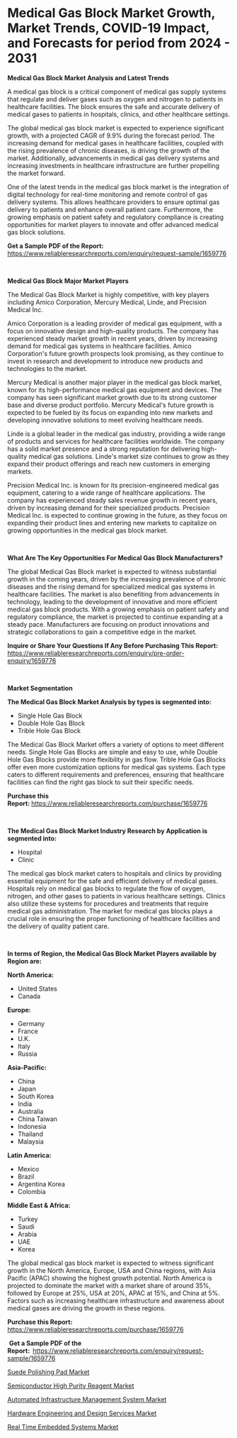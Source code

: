 <p><h1>Medical Gas Block Market Growth, Market Trends, COVID-19 Impact, and Forecasts for period from 2024 - 2031</h1></p><p><strong>Medical Gas Block Market Analysis and Latest Trends</strong></p>
<p><p>A medical gas block is a critical component of medical gas supply systems that regulate and deliver gases such as oxygen and nitrogen to patients in healthcare facilities. The block ensures the safe and accurate delivery of medical gases to patients in hospitals, clinics, and other healthcare settings.</p><p>The global medical gas block market is expected to experience significant growth, with a projected CAGR of 9.9% during the forecast period. The increasing demand for medical gases in healthcare facilities, coupled with the rising prevalence of chronic diseases, is driving the growth of the market. Additionally, advancements in medical gas delivery systems and increasing investments in healthcare infrastructure are further propelling the market forward.</p><p>One of the latest trends in the medical gas block market is the integration of digital technology for real-time monitoring and remote control of gas delivery systems. This allows healthcare providers to ensure optimal gas delivery to patients and enhance overall patient care. Furthermore, the growing emphasis on patient safety and regulatory compliance is creating opportunities for market players to innovate and offer advanced medical gas block solutions.</p></p>
<p><strong>Get a Sample PDF of the Report:&nbsp;</strong> <a href="https://www.reliableresearchreports.com/enquiry/request-sample/1659776">https://www.reliableresearchreports.com/enquiry/request-sample/1659776</a></p>
<p>&nbsp;</p>
<p><strong>Medical Gas Block Major Market Players</strong></p>
<p><p>The Medical Gas Block Market is highly competitive, with key players including Amico Corporation, Mercury Medical, Linde, and Precision Medical Inc. </p><p>Amico Corporation is a leading provider of medical gas equipment, with a focus on innovative design and high-quality products. The company has experienced steady market growth in recent years, driven by increasing demand for medical gas systems in healthcare facilities. Amico Corporation's future growth prospects look promising, as they continue to invest in research and development to introduce new products and technologies to the market.</p><p>Mercury Medical is another major player in the medical gas block market, known for its high-performance medical gas equipment and devices. The company has seen significant market growth due to its strong customer base and diverse product portfolio. Mercury Medical's future growth is expected to be fueled by its focus on expanding into new markets and developing innovative solutions to meet evolving healthcare needs.</p><p>Linde is a global leader in the medical gas industry, providing a wide range of products and services for healthcare facilities worldwide. The company has a solid market presence and a strong reputation for delivering high-quality medical gas solutions. Linde's market size continues to grow as they expand their product offerings and reach new customers in emerging markets.</p><p>Precision Medical Inc. is known for its precision-engineered medical gas equipment, catering to a wide range of healthcare applications. The company has experienced steady sales revenue growth in recent years, driven by increasing demand for their specialized products. Precision Medical Inc. is expected to continue growing in the future, as they focus on expanding their product lines and entering new markets to capitalize on growing opportunities in the medical gas block market.</p></p>
<p>&nbsp;</p>
<p><strong>What Are The Key Opportunities For Medical Gas Block Manufacturers?</strong></p>
<p><p>The global Medical Gas Block market is expected to witness substantial growth in the coming years, driven by the increasing prevalence of chronic diseases and the rising demand for specialized medical gas systems in healthcare facilities. The market is also benefiting from advancements in technology, leading to the development of innovative and more efficient medical gas block products. With a growing emphasis on patient safety and regulatory compliance, the market is projected to continue expanding at a steady pace. Manufacturers are focusing on product innovations and strategic collaborations to gain a competitive edge in the market.</p></p>
<p><strong>Inquire or Share Your Questions If Any Before Purchasing This Report:</strong> <a href="https://www.reliableresearchreports.com/enquiry/pre-order-enquiry/1659776">https://www.reliableresearchreports.com/enquiry/pre-order-enquiry/1659776</a></p>
<p>&nbsp;</p>
<p><strong>Market Segmentation</strong></p>
<p><strong>The Medical Gas Block Market Analysis by types is segmented into:</strong></p>
<p><ul><li>Single Hole Gas Block</li><li>Double Hole Gas Block</li><li>Trible Hole Gas Block</li></ul></p>
<p><p>The Medical Gas Block Market offers a variety of options to meet different needs. Single Hole Gas Blocks are simple and easy to use, while Double Hole Gas Blocks provide more flexibility in gas flow. Trible Hole Gas Blocks offer even more customization options for medical gas systems. Each type caters to different requirements and preferences, ensuring that healthcare facilities can find the right gas block to suit their specific needs.</p></p>
<p><strong>Purchase this Report:&nbsp;</strong><a href="https://www.reliableresearchreports.com/purchase/1659776">https://www.reliableresearchreports.com/purchase/1659776</a></p>
<p>&nbsp;</p>
<p><strong>The Medical Gas Block Market Industry Research by Application is segmented into:</strong></p>
<p><ul><li>Hospital</li><li>Clinic</li></ul></p>
<p><p>The medical gas block market caters to hospitals and clinics by providing essential equipment for the safe and efficient delivery of medical gases. Hospitals rely on medical gas blocks to regulate the flow of oxygen, nitrogen, and other gases to patients in various healthcare settings. Clinics also utilize these systems for procedures and treatments that require medical gas administration. The market for medical gas blocks plays a crucial role in ensuring the proper functioning of healthcare facilities and the delivery of quality patient care.</p></p>
<p>&nbsp;</p>
<p><strong>In terms of Region, the Medical Gas Block Market Players available by Region are:</strong></p>
<p>
    <p> <strong> North America: </strong>
        <ul>
            <li>United States</li>
            <li>Canada</li>
        </ul>
        </p> 
    <p> <strong> Europe: </strong>
        <ul>
            <li>Germany</li>
            <li>France</li>
            <li>U.K.</li>
            <li>Italy</li>
            <li>Russia</li>
        </ul>
        </p> 
    <p> <strong> Asia-Pacific: </strong>
        <ul>
            <li>China</li>
            <li>Japan</li>
            <li>South Korea</li>
            <li>India</li>
            <li>Australia</li>
            <li>China Taiwan</li>
            <li>Indonesia</li>
            <li>Thailand</li>
            <li>Malaysia</li>
        </ul>
        </p> 
    <p> <strong> Latin America: </strong>
        <ul>
            <li>Mexico</li>
            <li>Brazil</li>
            <li>Argentina Korea</li>
            <li>Colombia</li>
        </ul>
        </p> 
    <p> <strong> Middle East & Africa: </strong>
        <ul>
            <li>Turkey</li>
            <li>Saudi</li>
            <li>Arabia</li>
            <li>UAE</li>
            <li>Korea</li>
        </ul>
    </p>
    </p>
<p><p>The global medical gas block market is expected to witness significant growth in the North America, Europe, USA and China regions, with Asia Pacific (APAC) showing the highest growth potential. North America is projected to dominate the market with a market share of around 35%, followed by Europe at 25%, USA at 20%, APAC at 15%, and China at 5%. Factors such as increasing healthcare infrastructure and awareness about medical gases are driving the growth in these regions.</p></p>
<p><strong>Purchase this Report: </strong><a href="https://www.reliableresearchreports.com/purchase/1659776">https://www.reliableresearchreports.com/purchase/1659776</a></p>
<p>&nbsp;<strong>Get a Sample PDF of the Report:&nbsp;&nbsp;</strong><a href="https://www.reliableresearchreports.com/enquiry/request-sample/1659776">https://www.reliableresearchreports.com/enquiry/request-sample/1659776</a></p>
<p><strong></strong></p>
<p><p><a href="https://github.com/juancolorado15/Market-Research-Report-List-1/blob/main/suede-polishing-pad-market.md">Suede Polishing Pad Market</a></p><p><a href="https://github.com/dx0328/Market-Research-Report-List-1/blob/main/semiconductor-high-purity-reagent-market.md">Semiconductor High Purity Reagent Market</a></p><p><a href="https://medium.com/@mildredlawson1937/automated-infrastructure-management-system-market-analysis-and-sze-forecasted-for-period-from-2024-1b8503a28702">Automated Infrastructure Management System Market</a></p><p><a href="https://medium.com/@emmyrolfson8689/hardware-engineering-and-design-services-market-analysis-its-cagr-market-segmentation-and-global-1ed0dd03b573">Hardware Engineering and Design Services Market</a></p><p><a href="https://medium.com/@mildredlawson1937/real-time-embedded-systems-market-furnishes-information-on-market-share-market-trends-and-market-dc3fcf82ae91">Real Time Embedded Systems Market</a></p></p>